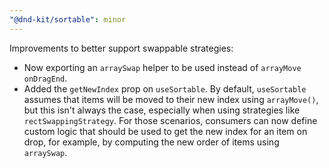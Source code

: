```yaml
---
"@dnd-kit/sortable": minor
---
```


Improvements to better support swappable strategies:

- Now exporting an `arraySwap` helper to be used instead of `arrayMove` `onDragEnd`.
- Added the `getNewIndex` prop on `useSortable`. By default, `useSortable` assumes that items will be moved to their new index using `arrayMove()`, but this isn't always the case, especially when using strategies like `rectSwappingStrategy`. For those scenarios, consumers can now define custom logic that should be used to get the new index for an item on drop, for example, by computing the new order of items using `arraySwap`. 
